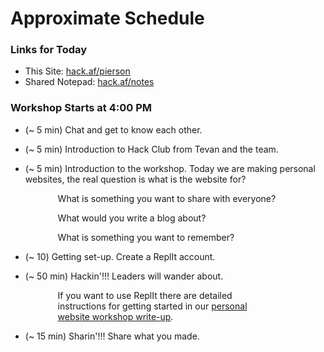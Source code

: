 # Approximate Schedule

### Links for Today

- This Site: [hack.af/pierson](https://hackclub.github.io/pierson-oct-21-2021/)
- Shared Notepad: [hack.af/notes](https://demo.firepad.io/#qKFblubzDm)

### Workshop Starts at 4:00 PM

- (~ 5 min) Chat and get to know each other.

- (~ 5 min) Introduction to Hack Club from Tevan and the team.

- (~ 5 min) Introduction to the workshop. Today we are making personal websites, the real question is what is the website for?

<div style="padding-right: 15%; padding-left: 15%;">
What is something you want to share with everyone?

What would you write a blog about?

What is something you want to remember?

</div>

- (~ 10) Getting set-up. Create a ReplIt account.

- (~ 50 min) Hackin'!!! Leaders will wander about.

<div style="padding-right: 15%; padding-left: 15%;">
	If you want to use ReplIt there are detailed instructions for getting started in our 
	<a href="https://workshops.hackclub.com/personal_website/">personal website workshop write-up</a>.
</div>

- (~ 15 min) Sharin'!!! Share what you made.

